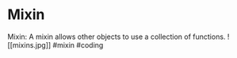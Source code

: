 # Mixin
Mixin: A mixin allows other objects to use a collection of functions.
![[mixins.jpg]]
#mixin
#coding 
